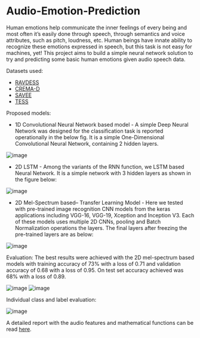 # Audio-Emotion-Prediction

Human emotions help communicate the inner feelings of every being and most often it’s easily done through speech, through semantics and voice attributes, such as pitch, loudness, etc. Human beings have innate ability to recognize these emotions expressed in speech, but this task is not easy for machines, yet! This project aims to build a simple neural network solution to try and predicting some basic human emotions given audio speech data.

Datasets used:
- [RAVDESS](https://smartlaboratory.org/ravdess/)
- [CREMA-D](https://github.com/CheyneyComputerScience/CREMA-D)
- [SAVEE](http://kahlan.eps.surrey.ac.uk/savee/)
- [TESS](https://tspace.library.utoronto.ca/handle/1807/24487)


Proposed models:

- 1D Convolutional Neural Network based model - A simple Deep Neural Network was designed for the classification task is reported operationally in the below fig. It is a simple One-Dimensional Convolutional Neural Network, containing 2 hidden layers.

![image](https://github.com/Yash-Raghav/audioEmotionPrediction/assets/82383225/ac762650-dc4c-42ff-8869-6bad533656b4)

- 2D LSTM - Among the variants of the RNN function, we LSTM based Neural Network. It is a simple network with 3 hidden layers as shown in the figure below:

![image](https://github.com/Yash-Raghav/audioEmotionPrediction/assets/82383225/7465c981-eb7c-4a25-b602-d6b8519413ba)

- 2D Mel-Spectrum based– Transfer Learning Model - Here we tested with pre-trained image recognition CNN models from the keras applications including VGG-16, VGG-19, Xception and Inception V3. Each of these models uses multiple 2D CNNs, pooling and Batch Normalization operations the layers. The final layers after freezing the pre-trained layers are as below:

![image](https://github.com/Yash-Raghav/audioEmotionPrediction/assets/82383225/16c5774e-9415-46ee-87a7-7295c484459b)

Evaluation:
The best results were achieved with the 2D mel-spectrum based models with training accuracy of 73% with a loss of 0.71 and validation accuracy of 0.68 with a loss of 0.95.
On test set accuracy achieved was 68% with a loss of 0.89.

![image](https://github.com/Yash-Raghav/audioEmotionPrediction/assets/82383225/97d7733e-a916-4649-a227-96072d919ca7)
![image](https://github.com/Yash-Raghav/audioEmotionPrediction/assets/82383225/7c635c19-e709-45ba-bcd4-e60be78c6f63)


Individual class and label evaluation:

![image](https://github.com/Yash-Raghav/audioEmotionPrediction/assets/82383225/03accdb8-e3a5-4cbe-aa25-b8084d244795)


A detailed report with the audio features and mathematical functions can be read [here](https://github.com/Yash-Raghav/audioEmotionPrediction/blob/main/Report.pdf).
